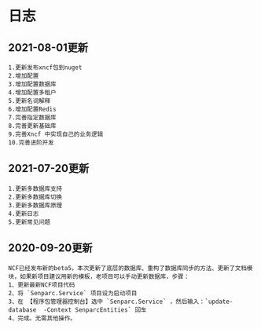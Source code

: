 # 日志

## 2021-08-01更新

    1.更新发布xncf包到nuget
    2.增加配置
    3.增加配置数据库
    4.增加配置多租户
    5.更新名词解释
    6.增加配置Redis
    7.完善指定数据库
    8.完善更新基础库
    9.完善Xncf 中实现自己的业务逻辑
    10.完善进阶开发

## 2021-07-20更新

    1.更新多数据库支持
    2.更新多数据库切换
    3.更新多数据库原理
    4.更新日志
    5.更新常见问题

## 2020-09-20更新

    NCF已经发布新的beta5，本次更新了底层的数据库、重构了数据库同步的方法、更新了文档模块，如果新项目建议用新的模板，老项目可以手动更新数据库，步骤：
    1、更新最新NCF项目代码
    2、将 `Senparc.Service` 项目设为启动项目
    3、在 【程序包管理器控制台】选中 `Senparc.Service` ，然后输入：`update-database  -Context SenparcEntities` 回车
    4、完成。无需其他操作。